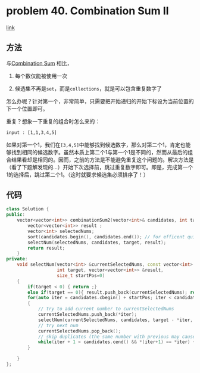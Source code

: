 # problem 40. Combination Sum II

[link](https://leetcode.com/problems/combination-sum-ii/)

## 方法

与[Combination Sum](prob39combinationsum.md) 相比，

1. 每个数仅能被使用一次

2. 候选集不再是`set`，而是`collections`，就是可以包含重复数字了

怎么办呢？针对第一个，非常简单，只需要把开始递归的开始下标设为当前位置的下一个位置即可。

重复？想象一下重复的组合时怎么来的：

```XML
input : [1,1,3,4,5]
```

如果对第一个1，我们在`[3,4,5]`中能够找到候选数字，那么对第二个1，肯定也能够找到相同的候选数字。虽然本质上第二个1与第一个1是不同的，然而从最后的组合结果看却是相同的。因而，之前的方法是不能避免重复这个问题的。解决方法是（看了下题解发现的...）开始下次选择前，跳过重复数字即可。即是，完成第一个1的选择后，跳过第二个1。（这时就要求候选集必须排序了！）



## 代码

```C++
class Solution {
public:
    vector<vector<int>> combinationSum2(vector<int>& candidates, int target) {
        vector<vector<int>> result ;
        vector<int> selectedNums;
        sort(candidates.begin(), candidates.end()); // for efficent quit in select
        selectNum(selectedNums, candidates, target, result);
        return result;
    }
private:
    void selectNum(vector<int> &currentSelectedNums, const vector<int> &candidates,
                   int target, vector<vector<int>> &result, 
                   size_t startPos=0)
    {
        if(target < 0) { return ;}
        else if(target == 0){ result.push_back(currentSelectedNums); return; }
        for(auto iter = candidates.cbegin() + startPos; iter < candidates.cend() && *iter <= target; ++iter)
        {
            // try to add current number to currentSelectedNums
            currentSelectedNums.push_back(*iter);
            selectNum(currentSelectedNums, candidates, target - *iter, result, iter-candidates.cbegin() + 1);
            // try next num
            currentSelectedNums.pop_back();
            // skip duplicates (the same number with previous may cause duplicates result .)
            while(iter + 1 < candidates.cend() && *(iter+1) == *iter) ++iter; 
        }
        
    }
};
```